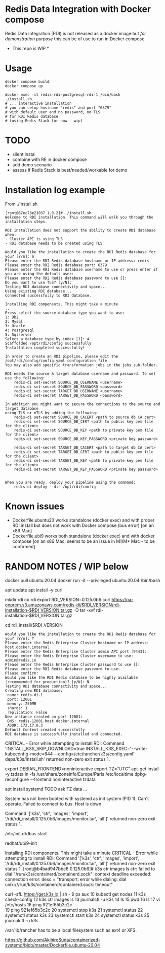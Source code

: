 # Redis Data Integration with Docker compose

Redis Data Integration (RDI) is not released as a docker image but *for demonstration purpose*
this can be of use to run in Docker compose.

* This repo is WIP *

# Usage
```
docker compose build
docker compose up

docker exec -it redis-rdi-postgresql-rdi-1 /bin/bash
./install.sh
# ... interactive installation
# you can setup hostname "redis" and port "6379"
# with default user and no password, no TLS
# for RDI Redis database
# (using Redis Stack for now - wip)
```

# TODO
- silent instal
- combine with RE in docker compose
- add demo scenario
- assess if Redis Stack is best/needed/workable for demo


# Installation log example

From ./install.sh
```
[root@67ec73e21037 1.0.2]# ./install.sh
Welcome to RDI installation. This command will walk you through the installation steps.

RDI installation does not support the ability to create RDI database when:
- Cluster API is using TLS
- RDI database needs to be created using TLS

Would you like the installation to create the RDI Redis database for you? [Y/n]: n
Please enter the RDI Redis database hostname or IP address: redis
Please enter the RDI Redis database port: 6379
Please enter the RDI Redis database username to use or press enter if you are using the default user:
Please enter the RDI Redis database password to use []:
Do you want to use TLS? [y/N]:
Testing RDI database connectivity and space...
Using existing RDI database...
Connected successfully to RDI database.

Installing RDI components. This might take a minute
..
Press select the source database type you want to use:
1: Db2
2: Mysql
3: Oracle
4: Postgresql
5: Sqlserver
Select a database type by index [1]: 4
Scaffolded /opt/rdi/config successfully
Installation completed successfully!

In order to create an RDI pipeline, please edit the /opt/rdi/config/config.yaml configuration file.
You may also add specific transformation jobs in the jobs sub-folder.

RDI needs the source & target database username and password. To set use the following:
    redis-di set-secret SOURCE_DB_USERNAME <username>
    redis-di set-secret SOURCE_DB_PASSWORD <password>
    redis-di set-secret TARGET_DB_USERNAME <username>
    redis-di set-secret TARGET_DB_PASSWORD <password>

In addition you might want to secure the connections to the source and target database
using TLS or mTLS by adding the following:
    redis-di set-secret SOURCE_DB_CACERT <path to source db CA cert>
    redis-di set-secret SOURCE_DB_CERT <path to public key pem file for the client>
    redis-di set-secret SOURCE_DB_KEY <path to private key pem file for the client>
    redis-di set-secret SOURCE_DB_KEY_PASSWORD <private key password>

    redis-di set-secret TARGET_DB_CACERT <path to target db CA cert>
    redis-di set-secret TARGET_DB_CERT <path to public key pem file for the client>
    redis-di set-secret TARGET_DB_KEY <path to private key pem file for the client>
    redis-di set-secret TARGET_DB_KEY_PASSWORD <private key password>


When you are ready, deploy your pipeline using the command:
    redis-di deploy --dir /opt/rdi/config
```

# Known issues

- Dockerfile.ubuntu20 works standalone (docker exec) and with proper RDI install but does not work with Docker compose (bus error) [on an x86 Mac]
- Dockerfile.ubi9 works both standalone (docker exec) and with docker compose [on an x86 Mac, seems to be an issue in M1/M* Mac - to be confirmed]

 


# RANDOM NOTES / WIP below


docker pull ubuntu:20.04
docker run -it --privileged ubuntu:20.04 /bin/bash

apt update
apt install -y curl


mkdir rdi
cd rdi
export RDI_VERSION=0.125.0b6
curl https://qa-onprem.s3.amazonaws.com/redis-di/$RDI_VERSION/rdi-installation-$RDI_VERSION.tar.gz -O
tar -xvf rdi-installation-$RDI_VERSION.tar.gz

cd rdi_install/$RDI_VERSION

```
Would you like the installation to create the RDI Redis database for you? [Y/n]: Y
Please enter the Redis Enterprise Cluster hostname or IP address: host.docker.internal
Please enter the Redis Enterprise Cluster admin API port [9443]:
Please enter the Redis Enterprise Cluster username to use: admin@redis.io
Please enter the Redis Enterprise Cluster password to use []:
Please enter the RDI Redis database password to use:
Please confirm:
Would you like the RDI Redis database to be highly available (recommended for production)? [y/N]: N
Testing RDI database connectivity and space...
Creating new RDI database:
 name: redis-di-1
 port: 12001
 memory: 250MB
 shards: 1
 replication: False
New instance created on port 12001:
 DNS: redis-12001.host.docker.internal
 ADDR: 172.17.0.3
Default Context created successfully
RDI database is successfully installed and connected.
```



CRITICAL - Error while attempting to install RDI:
Command 'INSTALL_K3S_SKIP_DOWNLOAD=true INSTALL_K3S_EXEC='--write-kubeconfig-mode=644 --config=/etc/rancher/k3s/config.yaml' deps/k3s/install.sh' returned non-zero exit status 1.

export DEBIAN_FRONTEND=noninteractive
export TZ="UTC"
apt-get install -y tzdata
ln -fs /usr/share/zoneinfo/Europe/Paris /etc/localtime
dpkg-reconfigure --frontend noninteractive tzdata

apt install systemd
TODO ask TZ data ...

System has not been booted with systemd as init system (PID 1). Can't operate.
Failed to connect to bus: Host is down


Command '['k3s', 'ctr', 'images', 'import', '/rdi/rdi_install/0.125.0b6/images/monitor.tar', 'all']' returned non-zero exit status 1.



/etc/init.d/dbus start


redhat/ubi9-init



Installing RDI components. This might take a minute
CRITICAL - Error while attempting to install RDI:
Command '['k3s', 'ctr', 'images', 'import', '/rdi/rdi_install/0.125.0b6/images/monitor.tar', 'all']' returned non-zero exit status 1.
[root@b4bad947bbc8 0.125.0b6]# k3s ctr images ls
ctr: failed to dial "/run/k3s/containerd/containerd.sock": context deadline exceeded: connection error: desc = "transport: error while dialing: dial unix:///run/k3s/containerd/containerd.sock: timeout"




curl -sfL https://get.k3s.io | sh -
    9  ps aux
   10  kubectl get nodes
   11  k3s check-config
   12  k3s ctr images ls
   13  journalctl -u k3s
   14  ls
   15  pwd
   16  ls
   17  vi /etc/hosts
   18  ping 921ef65b3c2c\
   19  ping 921ef65b3c2c
   20  systemctl stop k3s
   21  systemctl status
   22  systemctl status k3s
   23  systemctl start k3s
   24  systemctl status k3s
   25  journalctl -u k3s



/var/lib/rancher has to be a local filesystem such as ext4 or XFS.

https://github.com/AkihiroSuda/containerized-systemd/blob/master/Dockerfile.ubuntu-20.04

